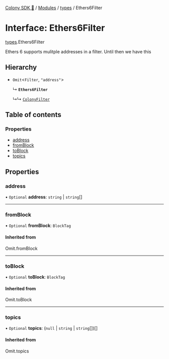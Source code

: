 [Colony SDK 🚀](../README.md) / [Modules](../modules.md) / [types](../modules/types.md) / Ethers6Filter

# Interface: Ethers6Filter

[types](../modules/types.md).Ethers6Filter

Ethers 6 supports mulitple addresses in a filter. Until then we have this

## Hierarchy

- `Omit`<`Filter`, ``"address"``\>

  ↳ **`Ethers6Filter`**

  ↳↳ [`ColonyFilter`](ColonyEvents.ColonyFilter.md)

## Table of contents

### Properties

- [address](types.Ethers6Filter.md#address)
- [fromBlock](types.Ethers6Filter.md#fromblock)
- [toBlock](types.Ethers6Filter.md#toblock)
- [topics](types.Ethers6Filter.md#topics)

## Properties

### address

• `Optional` **address**: `string` \| `string`[]

___

### fromBlock

• `Optional` **fromBlock**: `BlockTag`

#### Inherited from

Omit.fromBlock

___

### toBlock

• `Optional` **toBlock**: `BlockTag`

#### Inherited from

Omit.toBlock

___

### topics

• `Optional` **topics**: (``null`` \| `string` \| `string`[])[]

#### Inherited from

Omit.topics
